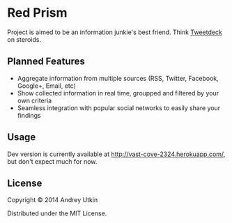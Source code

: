 # Red Prism

Project is aimed to be an information junkie's best friend. Think [Tweetdeck](https://tweetdeck.twitter.com/) on steroids.

## Planned Features

* Aggregate information from multiple sources (RSS, Twitter, Facebook, Google+, Email, etc)
* Show collected information in real time, groupped and filtered by your own criteria
* Seamless integration with popular social networks to easily share your findings

## Usage

Dev version is currently available at http://vast-cove-2324.herokuapp.com/, but don't expect much for now.

## License

Copyright © 2014 Andrey Utkin

Distributed under the MIT License.
